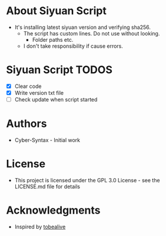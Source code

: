 # About Siyuan Script
- It's installing latest siyuan version and verifying sha256.  
  - The script has custom lines. Do not use without looking.
    - Folder paths etc.
  - I don't take responsibility if cause errors.  

# Siyuan Script TODOS
- [X] Clear code
- [X] Write version txt file
- [ ] Check update when script started

# Authors
- Cyber-Syntax - Initial work

# License
- This project is licensed under the GPL 3.0 License - see the LICENSE.md file for details

# Acknowledgments
- Inspired by [tobealive](https://github.com/tobealive)



